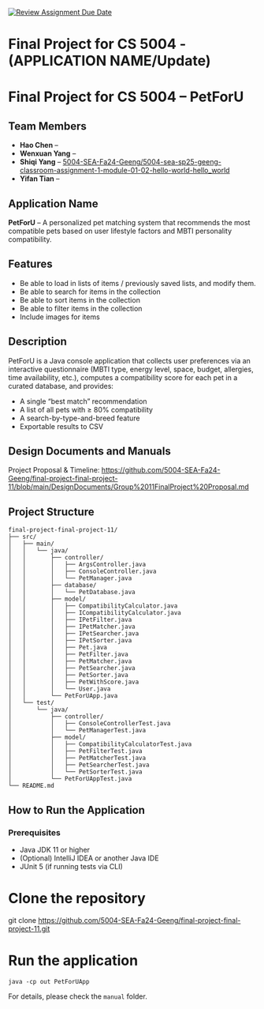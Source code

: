 [![Review Assignment Due Date](https://classroom.github.com/assets/deadline-readme-button-22041afd0340ce965d47ae6ef1cefeee28c7c493a6346c4f15d667ab976d596c.svg)](https://classroom.github.com/a/IE0ITl4j)
# Final Project for CS 5004 - (APPLICATION NAME/Update)

# Final Project for CS 5004 – PetForU

## Team Members
- **Hao Chen** – 
- **Wenxuan Yang** – 
- **Shiqi Yang** – [5004-SEA-Fa24-Geeng/5004-sea-sp25-geeng-classroom-assignment-1-module-01-02-hello-world-hello_world](https://github.com/5004-SEA-Fa24-Geeng/5004-sea-sp25-geeng-classroom-assignment-1-module-01-02-hello-world-hello_world)
- **Yifan Tian** – 

## Application Name
**PetForU** – A personalized pet matching system that recommends the most compatible pets based on user lifestyle factors and MBTI personality compatibility.

## Features
- Be able to load in lists of items / previously saved lists, and modify them.
- Be able to search for items in the collection
- Be able to sort items in the collection
- Be able to filter items in the collection
- Include images for items

## Description
PetForU is a Java console application that collects user preferences via an interactive questionnaire (MBTI type, energy level, space, budget, allergies, time availability, etc.), computes a compatibility score for each pet in a curated database, and provides:
- A single “best match” recommendation
- A list of all pets with ≥ 80% compatibility
- A search-by-type-and-breed feature
- Exportable results to CSV

## Design Documents and Manuals
Project Proposal & Timeline: 
    https://github.com/5004-SEA-Fa24-Geeng/final-project-final-project-11/blob/main/DesignDocuments/Group%2011FinalProject%20Proposal.md

## Project Structure
```plaintext
final-project-final-project-11/
├── src/
│   ├── main/
│   │   └── java/
│   │       ├── controller/
│   │       │   ├── ArgsController.java
│   │       │   ├── ConsoleController.java
│   │       │   └── PetManager.java
│   │       ├── database/
│   │       │   └── PetDatabase.java
│   │       ├── model/
│   │       │   ├── CompatibilityCalculator.java
│   │       │   ├── ICompatibilityCalculator.java
│   │       │   ├── IPetFilter.java
│   │       │   ├── IPetMatcher.java
│   │       │   ├── IPetSearcher.java
│   │       │   ├── IPetSorter.java
│   │       │   ├── Pet.java
│   │       │   ├── PetFilter.java
│   │       │   ├── PetMatcher.java
│   │       │   ├── PetSearcher.java
│   │       │   ├── PetSorter.java
│   │       │   ├── PetWithScore.java
│   │       │   └── User.java
│   │       └── PetForUApp.java
│   └── test/
│       └── java/
│           ├── controller/
│           │   ├── ConsoleControllerTest.java
│           │   └── PetManagerTest.java
│           ├── model/
│           │   ├── CompatibilityCalculatorTest.java
│           │   ├── PetFilterTest.java
│           │   ├── PetMatcherTest.java
│           │   ├── PetSearcherTest.java
│           │   └── PetSorterTest.java
│           └── PetForUAppTest.java
└── README.md
```
## How to Run the Application

### Prerequisites
- Java JDK 11 or higher
- (Optional) IntelliJ IDEA or another Java IDE
- JUnit 5 (if running tests via CLI)

# Clone the repository
git clone https://github.com/5004-SEA-Fa24-Geeng/final-project-final-project-11.git

# Run the application
```
java -cp out PetForUApp
```
For details, please check the `manual` folder.